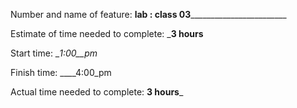 Number and name of feature: ____lab : class 03____________________________

Estimate of time needed to complete: ___3 hours__

Start time: __1:00__pm_

Finish time: ____4:00_pm

Actual time needed to complete: __3 hours___
